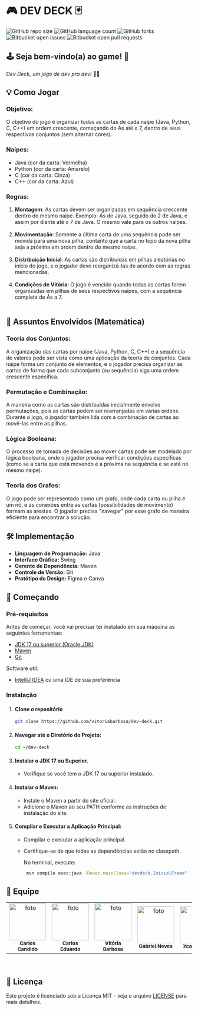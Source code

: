 # 🎮 DEV DECK  🃏
![GitHub repo size](https://img.shields.io/github/repo-size/vitoriabarbosa/dev-deck?style=for-the-badge)
![GitHub language count](https://img.shields.io/github/languages/count/vitoriabarbosa/dev-deck?style=for-the-badge)
![GitHub forks](https://img.shields.io/github/forks/vitoriabarbosa/dev-deck?style=for-the-badge)
![Bitbucket open issues](https://img.shields.io/bitbucket/issues/vitoriabarbosa/dev-deck?style=for-the-badge)
![Bitbucket open pull requests](https://img.shields.io/github/issues-pr-closed/vitoriabarbosa/dev-deck?style=for-the-badge)

## 🕹 Seja bem-vindo(a) ao game! 🥳
_Dev Deck, um jogo de dev pra dev!_ 🧑‍💻

## 💡 Como Jogar
### Objetivo: 
O objetivo do jogo é organizar todas as cartas de cada naipe (Java, Python, C, C++) em ordem crescente, começando do Ás até o 7, dentro de seus respectivos conjuntos (sem alternar cores).

### Naipes:
   - Java (cor da carta: Vermelha)
   - Python (cor da carta: Amarelo)
   - C (cor da carta: Cinza)
   - C++ (cor da carta: Azul)

### Regras:
1. **Montagem**: As cartas devem ser organizadas em sequência crescente dentro do mesmo naipe. Exemplo: Ás de Java, seguido do 2 de Java, e assim por diante até o 7 de Java. O mesmo vale para os outros naipes.<br><br>
2. **Movimentação**: Somente a última carta de uma sequência pode ser movida para uma nova pilha, contanto que a carta no topo da nova pilha seja a próxima em ordem dentro do mesmo naipe.<br><br>
3. **Distribuição Inicial**: As cartas são distribuídas em pilhas aleatórias no início do jogo, e o jogador deve reorganizá-las de acordo com as regras mencionadas.<br><br>
4. **Condições de Vitória**: O jogo é vencido quando todas as cartas forem organizadas em pilhas de seus respectivos naipes, com a sequência completa de Ás a 7.<br><br>


## 🔢 Assuntos Envolvidos (Matemática)
### Teoria dos Conjuntos: 
A organização das cartas por naipe (Java, Python, C, C++) e a sequência de valores pode ser vista como uma aplicação da teoria de conjuntos. Cada naipe forma um conjunto de elementos, e o jogador precisa organizar as cartas de forma que cada subconjunto (ou sequência) siga uma ordem crescente específica.

### Permutação e Combinação: 
A maneira como as cartas são distribuídas inicialmente envolve permutações, pois as cartas podem ser rearranjadas em várias ordens. Durante o jogo, o jogador também lida com a combinação de cartas ao movê-las entre as pilhas.

### Lógica Booleana: 
O processo de tomada de decisões ao mover cartas pode ser modelado por lógica booleana, onde o jogador precisa verificar condições específicas (como se a carta que está movendo é a próxima na sequência e se está no mesmo naipe).

### Teoria dos Grafos: 
O jogo pode ser representado como um grafo, onde cada carta ou pilha é um nó, e as conexões entre as cartas (possibilidades de movimento) formam as arestas. O jogador precisa "navegar" por esse grafo de maneira eficiente para encontrar a solução.


## 🛠️ Implementação
- **Linguagem de Programação:** Java
- **Interface Gráfica:** Swing
- **Gerente de Dependência:** Maven
- **Controle de Versão:** Git
- **Protótipo do Design:** Figma e Canva


## 🚀 Começando
### Pré-requisitos
Antes de começar, você vai precisar ter instalado em sua máquina as seguintes ferramentas:
- [JDK 17 ou superior (Oracle JDK)](https://www.oracle.com/java/technologies/javase/jdk17-archive-downloads.html)
- [Maven](https://maven.apache.org/)
- [Git](https://git-scm.com/)

Software util:
- [IntelliJ IDEA](https://www.jetbrains.com/idea/download/) ou uma IDE de sua preferência

### Instalação
1. #### Clone o repositório
   ```bash
   git clone https://github.com/vitoriabarbosa/dev-deck.git

2. #### Navegar até o Diretório do Projeto:
   ```bash
   cd ~/dev-deck

3. #### Instalar o JDK 17 ou Superior.
   - Verifique se você tem o JDK 17 ou superior instalado.

4. #### Instalar o Maven:
   - Instale o Maven a partir do site oficial.
   - Adicione o Maven ao seu PATH conforme as instruções de instalação do site.

5. #### Compilar e Executar a Aplicação Principal:
   - Compilar e executar a aplicação principal.
   - Certifique-se de que todas as dependências estão no classpath.

      No terminal, execute:
      ```bash
       mvn compile exec:java -Dexec.mainClass="devdeck.InicialFrame"
      ```

## 🤝 Equipe
<table>
   <tr>
      <td align="center">
          <a href="https://github.com/carlosklg" title="Github de Carlos Candido">
            <img src="https://avatars.githubusercontent.com/u/139086058?v=4" width="100px;" alt="foto"/><br>
            <sub>
              <b>Carlos Candido</b>
            </sub>
          </a>
      </td>
      <td align="center">
          <a href="https://github.com/Caze-69" title="Github de Carlos Eduardo">
            <img src="https://avatars.githubusercontent.com/u/176598075?v=4" width="100px;" alt="foto"/><br>
            <sub>
              <b>Carlos Eduardo</b>
            </sub>
          </a>
      </td>
      <td align="center">
          <a href="https://github.com/vitoriabarbosa" title="Github de Vitória">
            <img src="https://avatars.githubusercontent.com/u/93888309?v=4" width="100px;" alt="foto"/><br>
            <sub>
              <b>Vitória Barbosa</b>
            </sub>
          </a>
     </td>
      <td align="center">
          <a href="https://github.com/CordeiroGab" title="Github de Gabriel">
            <img src="https://avatars.githubusercontent.com/u/158838184?v=4" width="100px;" alt="foto"/><br>
            <sub>
              <b>Gabriel Neves</b>
            </sub>
          </a>
      </td>
      <td align="center">
          <a href="https://github.com/YcaruNunesDev" title="Github de Ycaru">
            <img src="https://avatars.githubusercontent.com/u/136641821?v=4" width="100px;" alt="foto"/><br>
            <sub>
              <b>Ycaru Nunes</b>
            </sub>
          </a>
      </td>
   </tr>
</table><br>

## 📝 Licença
Este projeto é licenciado sob a Licença MIT - veja o arquivo [LICENSE](LICENSE) para mais detalhes.
